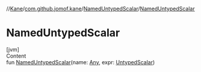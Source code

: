 //[Kane](../../index.md)/[com.github.jomof.kane](../index.md)/[NamedUntypedScalar](index.md)/[NamedUntypedScalar](-named-untyped-scalar.md)



# NamedUntypedScalar  
[jvm]  
Content  
fun [NamedUntypedScalar](-named-untyped-scalar.md)(name: [Any](https://kotlinlang.org/api/latest/jvm/stdlib/kotlin/-any/index.html), expr: [UntypedScalar](../-untyped-scalar/index.md))  



